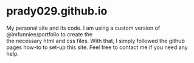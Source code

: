# prady029.github.io

My personal site and its code. I am using a custom version of @imfunniee/portfolio to create the   
the necessary html and css files. With that, I simply followed the github pages how-to to set-up this 
site. Feel free to contact me if you need any help.
